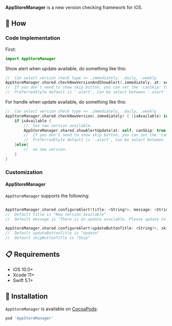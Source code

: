 **AppStoreManager** is a new version checking framework for iOS.

## 📝 How
### Code Implementation
First:
```swift
import AppStoreManager
```

Show alert when update available, do something like this:
```swift
//  Can select version check type => .immediately, .daily, .weekly
AppStoreManager.shared.checkNewVersionAndShowAlert(.immediately, at: self, canSkip: true, preferredStyle: .alert)
//  If you don't need to show skip button, you can set the 'canSkip: false'
//  PreferredStyle default is '.alert', Can be select between '.alert' and '.actionSheet'
```

For handle when update available, do something like this:
```swift
//  Can select version check type => .immediately, .daily, .weekly
AppStoreManager.shared.checkNewVersion(.immediately) { (isAvailable) in
    if isAvailable {
        //  has new version available.
        AppStoreManager.shared.showAlertUpdate(at: self, canSkip: true, preferredStyle: .alert)
        //  If you don't need to show skip button, you can set the 'canSkip: false'
        //  PreferredStyle default is '.alert', Can be select between '.alert' and '.actionSheet'
    }else{
        //  no new version.
    }
}
```
### Customization
#### AppStoreManager
`AppStoreManager` supports the following:
```swift

AppStoreManager.shared.configureAlert(title: <String?>, message: <String?>)
//  Default title is "New version available"
//  Default message is "There is an update available. Please update to use this application.", message is optional.

AppStoreManager.shared.configureAlert(updateButtonTitle: <String?>, skipButtonTitle: <String?>)
//  Default updateButtonTitle is "Update"
//  Default skipButtonTitle is "Skip"
```

## 📋 Requirements

* iOS 10.0+
* Xcode 11+
* Swift 5.1+

## 📲 Installation

`AppStoreManager` is available on [CocoaPods](https://cocoapods.org/pods/AppStoreManager):

```ruby
pod 'AppStoreManager'
```
